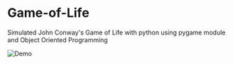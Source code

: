 # Game-of-Life
Simulated John Conway's Game of Life with python using pygame module and Object Oriented Programming


![Demo](https://imgflip.com/gif/4d2946)
